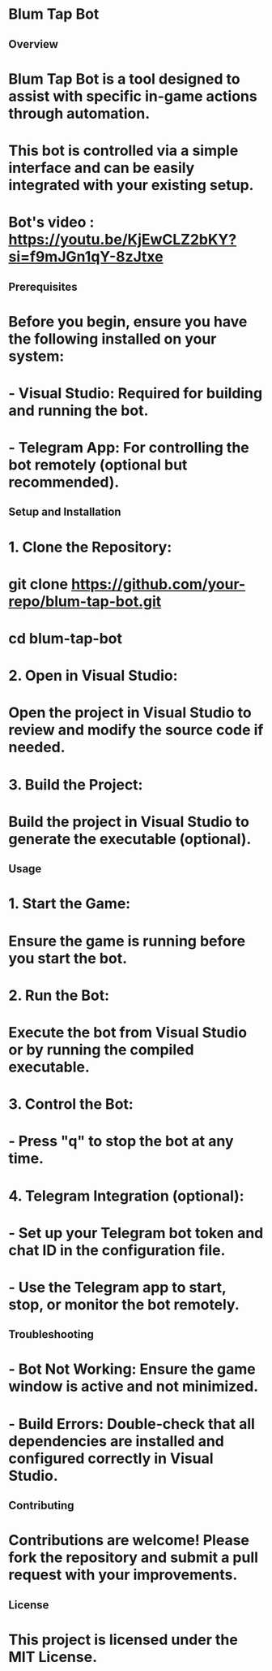 # Blum Tap Bot

## Overview
# Blum Tap Bot is a tool designed to assist with specific in-game actions through automation.
# This bot is controlled via a simple interface and can be easily integrated with your existing setup.
# Bot's video : https://youtu.be/KjEwCLZ2bKY?si=f9mJGn1qY-8zJtxe

## Prerequisites
# Before you begin, ensure you have the following installed on your system:
# - Visual Studio: Required for building and running the bot.
# - Telegram App: For controlling the bot remotely (optional but recommended).

## Setup and Installation

# 1. Clone the Repository:
#    git clone https://github.com/your-repo/blum-tap-bot.git
#    cd blum-tap-bot

# 2. Open in Visual Studio:
#    Open the project in Visual Studio to review and modify the source code if needed.

# 3. Build the Project:
#    Build the project in Visual Studio to generate the executable (optional).

## Usage

# 1. Start the Game:
#    Ensure the game is running before you start the bot.

# 2. Run the Bot:
#    Execute the bot from Visual Studio or by running the compiled executable.

# 3. Control the Bot:
#    - Press "q" to stop the bot at any time.

# 4. Telegram Integration (optional):
#    - Set up your Telegram bot token and chat ID in the configuration file.
#    - Use the Telegram app to start, stop, or monitor the bot remotely.

## Troubleshooting

# - Bot Not Working: Ensure the game window is active and not minimized.
# - Build Errors: Double-check that all dependencies are installed and configured correctly in Visual Studio.

## Contributing

# Contributions are welcome! Please fork the repository and submit a pull request with your improvements.

## License

# This project is licensed under the MIT License.
